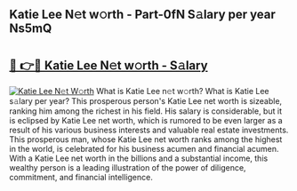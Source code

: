 ## Katie Lee N𝚎t w𝚘rth - Part-0fN S𝚊lary per year Ns5mQ

# <h2><a href="http://gc1jr8h.nevu.top/?p=Katie+Lee">🔗 👉🔴 Katie Lee N𝚎t w𝚘rth - S𝚊lary</a></h2>

[![Katie Lee N𝚎t W𝚘rth](https://i.imgur.com/Oavwk0R.jpeg)](http://gc1jr8h.nevu.top/?p=Katie+Lee)
What is Katie Lee n𝚎t w𝚘rth? What is Katie Lee s𝚊lary per year?
This prosperous person's Katie Lee net worth is sizeable, ranking him among the richest in his field. His salary is considerable, but it is eclipsed by Katie Lee net worth, which is rumored to be even larger as a result of his various business interests and valuable real estate investments. This prosperous man, whose Katie Lee net worth ranks among the highest in the world, is celebrated for his business acumen and financial acumen. With a Katie Lee net worth in the billions and a substantial income, this wealthy person is a leading illustration of the power of diligence, commitment, and financial intelligence.
